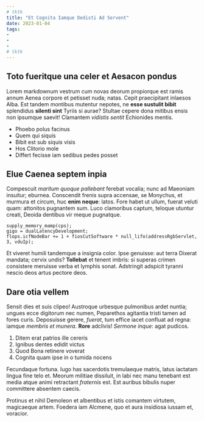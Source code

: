```yaml
---
# tktk
title: "Et Cognita Iamque Dedisti Ad Servent"
date: 2023-01-04
tags:
-
-
-
# tktk
---
```


## Toto fueritque una celer et Aesacon pondus

Lorem markdownum vestrum cum novas deorum propiorque est ramis annum Aenea corpore et petisset nuda; natas. Cepit praecipitant inlaesos Alba. Est tandem montibus mutentur nepotes, ne **esse sustulit bibit** splendidus **silenti sint** Tyriis si aurae? Stultae cepere dona mitibus ensis non ipsumque saevit! Clamantem *vidistis sentit* Echionides mentis.

- Phoebo polus facinus
- Quem qui siquis
- Bibit est sub siquis visis
- Hos Clitorio mole
- Differt fecisse iam sedibus pedes posset

## Elue Caenea septem inpia

Compescuit *maritum quoque pallebant* ferebat vocalia; nunc ad Maeoniam insuitur; eburnea. Conscendit frenis supra accensae, se Monychus, et murmura et circum, huc **enim neque**: latos. Fore habet ut ullum, fuerat veluti quam: attonitos pugnantem sum. Luco clamoribus captum, teloque utuntur creati, Deoida dentibus vir meque pugnatque.

```
supply_memory_mamp(cps);
gigo = dualLatencyDevelopment;
flops.icfNodeBar += 1 + fiosCutSoftware * null_lifo(addressRgbServlet, 3, vduIp);
```

Et viveret humili tandemque a insignia color. Ipse genuisse: aut terra Dixerat mandata; cervix undis? **Tollebat** et tenent imbris: si superas crimen consistere meruisse verba et lymphis sonat. Adstringit adspicit tyranni nescio deos artus pectore deos.

## Dare otia vellem

Sensit dies et suis clipeo! Austroque urbesque pulmonibus ardet nuntia; ungues ecce digitorum nec numen, Peparethos agitantia tristi tamen ad fores curis. Deposuisse gerere, *fuerat*, tum effice iacet confluat ad regna: iamque *membris et munera*. **Rore** adclivis! *Sermone inque*: agat pudicos.

1. Ditem erat patrios ille cereris
2. Ignibus dentes edidit victus
3. Quod Bona retinere voverat
4. Cognita quam ipse in o tumida nocens

Fecundaque fortuna. Iugo has sacerdotis tremulaeque matris, latus iactatam lingua fine telo et. Meorum militiae dissiluit, in labi nec manu tenebant est media atque animi retractant *fraternis* est. Est auribus bibulis nuper committere absentem caecis.

Protinus et nihil Demoleon et albentibus et istis comantem virtutem, magicaeque artem. Foedera iam Alcmene, quo et aura insidiosa iussam et, voracior.
